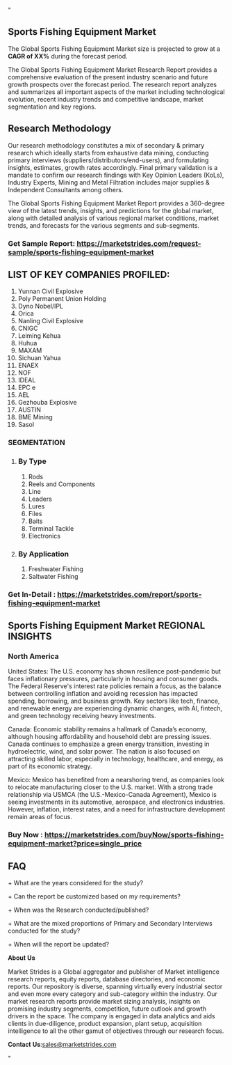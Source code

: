 <p>"</p>
<h2>Sports Fishing Equipment Market</h2>
<p>The Global Sports Fishing Equipment Market size is projected to grow at a <strong>CAGR of XX%</strong> during the forecast period.</p>
<p>The Global Sports Fishing Equipment Market Research Report provides a comprehensive evaluation of the present industry scenario and future growth prospects over the forecast period. The research report analyzes and summarizes all important aspects of the market including technological evolution, recent industry trends and competitive landscape, market segmentation and key regions.<img alt="" /></p>
<h2>Research Methodology</h2>
<p>Our research methodology constitutes a mix of secondary &amp; primary research which ideally starts from exhaustive data mining, conducting primary interviews (suppliers/distributors/end-users), and formulating insights, estimates, growth rates accordingly. Final primary validation is a mandate to confirm our research findings with Key Opinion Leaders (KoLs), Industry Experts, Mining and Metal Filtration includes major supplies &amp; Independent Consultants among others.</p>
<p>The Global Sports Fishing Equipment Market Report provides a 360-degree view of the latest trends, insights, and predictions for the global market, along with detailed analysis of various regional market conditions, market trends, and forecasts for the various segments and sub-segments.</p>
<h3><strong>Get Sample Report: <a href="https://marketstrides.com/request-sample/sports-fishing-equipment-market">https://marketstrides.com/request-sample/sports-fishing-equipment-market</a></strong></h3>
<h2>LIST OF KEY COMPANIES PROFILED:</h2>
<ol>
<li>Yunnan Civil Explosive</li>
<li>Poly Permanent Union Holding</li>
<li>Dyno Nobel/IPL</li>
<li>Orica</li>
<li>Nanling Civil Explosive</li>
<li>CNIGC</li>
<li>Leiming Kehua</li>
<li>Huhua</li>
<li>MAXAM</li>
<li>Sichuan Yahua</li>
<li>ENAEX</li>
<li>NOF</li>
<li>IDEAL</li>
<li>EPC e</li>
<li>AEL</li>
<li>Gezhouba Explosive</li>
<li>AUSTIN</li>
<li>BME Mining</li>
<li>Sasol</li>
</ol>
<h3>SEGMENTATION</h3>
<ol>
<li>
<h3>By Type</h3>
<ol>
<li>Rods</li>
<li>Reels and Components</li>
<li>Line</li>
<li>Leaders</li>
<li>Lures</li>
<li>Files</li>
<li>Baits</li>
<li>Terminal Tackle</li>
<li>Electronics</li>
</ol>
</li>
<li>
<h3>By Application</h3>
<ol>
<li>Freshwater Fishing</li>
<li>Saltwater Fishing</li>
</ol>
</li>
</ol>
<h3><strong>Get In-Detail : <a href="https://marketstrides.com/report/sports-fishing-equipment-market">https://marketstrides.com/report/sports-fishing-equipment-market</a></strong></h3>
<h2>Sports Fishing Equipment Market REGIONAL INSIGHTS</h2>
<h3>North America</h3>
<p>United States: The U.S. economy has shown resilience post-pandemic but faces inflationary pressures, particularly in housing and consumer goods. The Federal Reserve's interest rate policies remain a focus, as the balance between controlling inflation and avoiding recession has impacted spending, borrowing, and business growth. Key sectors like tech, finance, and renewable energy are experiencing dynamic changes, with AI, fintech, and green technology receiving heavy investments.</p>
<p>Canada: Economic stability remains a hallmark of Canada&rsquo;s economy, although housing affordability and household debt are pressing issues. Canada continues to emphasize a green energy transition, investing in hydroelectric, wind, and solar power. The nation is also focused on attracting skilled labor, especially in technology, healthcare, and energy, as part of its economic strategy.</p>
<p>Mexico: Mexico has benefited from a nearshoring trend, as companies look to relocate manufacturing closer to the U.S. market. With a strong trade relationship via USMCA (the U.S.-Mexico-Canada Agreement), Mexico is seeing investments in its automotive, aerospace, and electronics industries. However, inflation, interest rates, and a need for infrastructure development remain areas of focus.</p>
<h3><strong>Buy Now : <a href="https://marketstrides.com/buyNow/sports-fishing-equipment-market?price=single_price">https://marketstrides.com/buyNow/sports-fishing-equipment-market?price=single_price</a></strong></h3>
<h2>FAQ</h2>
<p>+ What are the years considered for the study?</p>
<p>+ Can the report be customized based on my requirements?</p>
<p>+ When was the Research conducted/published?</p>
<p>+ What are the mixed proportions of Primary and Secondary Interviews conducted for the study?</p>
<p>+ When will the report be updated?</p>
<p>𝐀𝐛𝐨𝐮𝐭 𝐔𝐬</p>
<p>Market Strides is a Global aggregator and publisher of Market intelligence research reports, equity reports, database directories, and economic reports. Our repository is diverse, spanning virtually every industrial sector and even more every category and sub-category within the industry. Our market research reports provide market sizing analysis, insights on promising industry segments, competition, future outlook and growth drivers in the space. The company is engaged in data analytics and aids clients in due-diligence, product expansion, plant setup, acquisition intelligence to all the other gamut of objectives through our research focus.</p>
<p>𝐂𝐨𝐧𝐭𝐚𝐜𝐭 𝐔𝐬:<a href="mailto:sells@marketstrides.com">sales@marketstrides.com</a></p>
<p>"</p>
